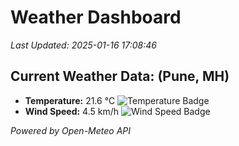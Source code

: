 
# Weather Dashboard

_Last Updated: 2025-01-16 17:08:46_

## Current Weather Data: (Pune, MH)
- **Temperature:** 21.6 °C ![Temperature Badge](https://img.shields.io/badge/Temperature-Medium%20Temp-green)
- **Wind Speed:** 4.5 km/h ![Wind Speed Badge](https://img.shields.io/badge/Wind%20Speed-Low%20Wind-blue)

*Powered by Open-Meteo API*
